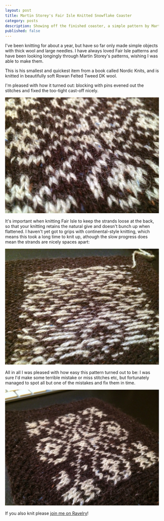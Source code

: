 ```yaml
---
layout: post
title: Martin Storey's Fair Isle Knitted Snowflake Coaster
category: posts
description: Showing off the finished coaster, a simple pattern by Martin Storey and my first go at Fair Isle knitting.
published: false
---
```


I've been knitting for about a year, but have so far only made simple objects
with thick wool and large needles.  I have always loved Fair Isle patterns and
have been looking longingly through Martin Storey's patterns, wishing I was able
to make them.

This is his smallest and quickest item from a book called Nordic Knits, and is
knitted in beautifully soft Rowan Felted Tweed DK wool.

I'm pleased with how it turned out: blocking with pins evened out the stitches
and fixed the too-tight cast-off nicely.

![Fair Isle Snowflake Coaster: Closeup](/images/fair_isle_coaster_close.jpg)

It's important when knitting Fair Isle to keep the strands loose at the back, so
that your knitting retains the natural give and doesn't bunch up when flattened.
I haven't yet got to grips with continental-style knitting, which means this
took a long time to knit up, athough the slow progress does mean the strands are
nicely spaces apart:

![Fair Isle Snowflake Coaster: Back](/images/fair_isle_coaster_back.jpg)

All in all I was pleased with how easy this pattern turned out to be: I was sure
I'd make some terrible mistake or miss stitches etc, but fortunately managed to
spot all but one of the mistakes and fix them in time.

![Fair Isle Snowflake Coaster: Front](/images/fair_isle_coaster_front.jpg)

If you also knit please [join me on
Ravelry](http://www.ravelry.com/people/philhale)!

